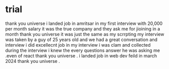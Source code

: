 # trial
thank you universe i landed job in amritsar in my first interview with 20,000 per month salary it was the true company and they ask me for jioining in a month thank you universe it was just the same as my scrrpting my interview was taken by a guy of 25 years old and we had a great conversation and interview i did excellecnt job in my interview i was clam and collected during the interview i knew the every questions answer he was asking me .even of react thank you universe . i landed job in web dev feild in march 2024 thank you universe .

